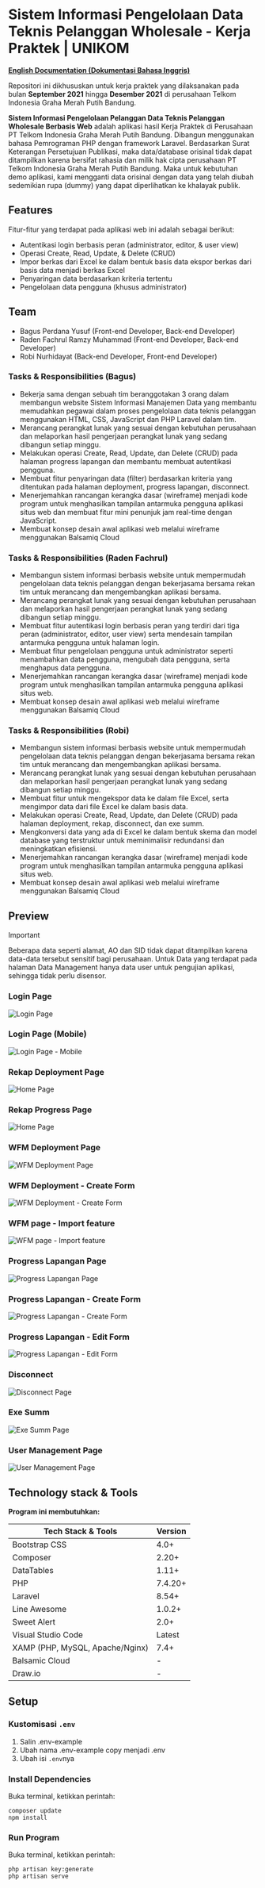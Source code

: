 # Sistem Informasi Pengelolaan Data Teknis Pelanggan Wholesale - Kerja Praktek | UNIKOM

[**English Documentation (Dokumentasi Bahasa Inggris)**](../../README.md)

Repositori ini dikhususkan untuk kerja praktek yang dilaksanakan pada bulan **September 2021** hingga **Desember 2021** di perusahaan Telkom Indonesia Graha Merah Putih Bandung.

**Sistem Informasi Pengelolaan Pelanggan Data Teknis Pelanggan Wholesale Berbasis Web** adalah aplikasi hasil Kerja Praktek di Perusahaan PT Telkom Indonesia Graha Merah Putih Bandung. Dibangun menggunakan bahasa Pemrograman PHP dengan framework Laravel. Berdasarkan Surat Keterangan Persetujuan Publikasi, maka data/database orisinal tidak dapat ditampilkan karena bersifat rahasia dan milik hak cipta perusahaan PT Telkom Indonesia Graha Merah Putih Bandung. Maka untuk kebutuhan demo aplikasi, kami mengganti data orisinal dengan data yang telah diubah sedemikian rupa (dummy) yang dapat diperlihatkan ke khalayak publik.

## Features

Fitur-fitur yang terdapat pada aplikasi web ini adalah sebagai berikut:

-   Autentikasi login berbasis peran (administrator, editor, & user view)
-   Operasi Create, Read, Update, & Delete (CRUD)
-   Impor berkas dari Excel ke dalam bentuk basis data ekspor berkas dari basis data menjadi berkas Excel
-   Penyaringan data berdasarkan kriteria tertentu
-   Pengelolaan data pengguna (khusus administrator)

## Team

-   Bagus Perdana Yusuf (Front-end Developer, Back-end Developer)
-   Raden Fachrul Ramzy Muhammad (Front-end Developer, Back-end Developer)
-   Robi Nurhidayat (Back-end Developer, Front-end Developer)

### Tasks & Responsibilities (Bagus)

-   Bekerja sama dengan sebuah tim beranggotakan 3 orang dalam membangun website Sistem Informasi Manajemen Data yang membantu memudahkan pegawai dalam proses pengelolaan data teknis pelanggan menggunakan HTML, CSS, JavaScript dan PHP Laravel dalam tim.
-   Merancang perangkat lunak yang sesuai dengan kebutuhan perusahaan dan melaporkan hasil pengerjaan perangkat lunak yang sedang dibangun setiap minggu.
-   Melakukan operasi Create, Read, Update, dan Delete (CRUD) pada halaman progress lapangan dan membantu membuat autentikasi pengguna.
-   Membuat fitur penyaringan data (filter) berdasarkan kriteria yang ditentukan pada halaman deployment, progress lapangan, disconnect.
-   Menerjemahkan rancangan kerangka dasar (wireframe) menjadi kode program untuk menghasilkan tampilan antarmuka pengguna aplikasi situs web dan membuat fitur mini penunjuk jam real-time dengan JavaScript.
-   Membuat konsep desain awal aplikasi web melalui wireframe menggunakan Balsamiq Cloud

### Tasks & Responsibilities (Raden Fachrul)

-   Membangun sistem informasi berbasis website untuk mempermudah pengelolaan data teknis pelanggan dengan bekerjasama bersama rekan tim untuk merancang dan mengembangkan aplikasi bersama.
-   Merancang perangkat lunak yang sesuai dengan kebutuhan perusahaan dan melaporkan hasil pengerjaan perangkat lunak yang sedang dibangun setiap minggu.
-   Membuat fitur autentikasi login berbasis peran yang terdiri dari tiga peran (administrator, editor, user view) serta mendesain tampilan antarmuka pengguna untuk halaman login.
-   Membuat fitur pengelolaan pengguna untuk administrator seperti menambahkan data pengguna, mengubah data pengguna, serta menghapus data pengguna.
-   Menerjemahkan rancangan kerangka dasar (wireframe) menjadi kode program untuk menghasilkan tampilan antarmuka pengguna aplikasi situs web.
-   Membuat konsep desain awal aplikasi web melalui wireframe menggunakan Balsamiq Cloud

### Tasks & Responsibilities (Robi)

-   Membangun sistem informasi berbasis website untuk mempermudah pengelolaan data teknis pelanggan dengan bekerjasama bersama rekan tim untuk merancang dan mengembangkan aplikasi bersama.
-   Merancang perangkat lunak yang sesuai dengan kebutuhan perusahaan dan melaporkan hasil pengerjaan perangkat lunak yang sedang dibangun setiap minggu.
-   Membuat fitur untuk mengekspor data ke dalam file Excel, serta mengimpor data dari file Excel ke dalam basis data.
-   Melakukan operasi Create, Read, Update, dan Delete (CRUD) pada halaman deployment, rekap, disconnect, dan exe summ.
-   Mengkonversi data yang ada di Excel ke dalam bentuk skema dan model database yang terstruktur untuk meminimalisir redundansi dan meningkatkan efisiensi.
-   Menerjemahkan rancangan kerangka dasar (wireframe) menjadi kode program untuk menghasilkan tampilan antarmuka pengguna aplikasi situs web.
-   Membuat konsep desain awal aplikasi web melalui wireframe menggunakan Balsamiq Cloud

## Preview

> [!IMPORTANT]  
> Beberapa data seperti alamat, AO dan SID tidak dapat ditampilkan karena data-data tersebut sensitif bagi perusahaan. Untuk Data yang terdapat pada halaman Data Management hanya data user untuk pengujian aplikasi, sehingga tidak perlu disensor.

### Login Page

![Login Page](../image/Login-page.png)

### Login Page (Mobile)

![Login Page - Mobile](../image/Login-page-mobile.png)

### Rekap Deployment Page

![Home Page](../image/Rekap-deployment-page.png)

### Rekap Progress Page

![Home Page](../image/Rekap-progress-page.png)

### WFM Deployment Page

![WFM Deployment Page](../image/Wfm-deployment-page.png)

### WFM Deployment - Create Form

![WFM Deployment - Create Form](../image/Wfm-create-page.png)

### WFM page - Import feature

![WFM page - Import feature](../image/Import-feature.png)

### Progress Lapangan Page

![Progress Lapangan Page](../image/Progres-lapangan-page.png)

### Progress Lapangan - Create Form

![Progress Lapangan - Create Form](../image/Progress-lapangan-create-page.png)

### Progress Lapangan - Edit Form

![Progress Lapangan - Edit Form](../image/Progress-lapangan-edit-page.png)

### Disconnect

![Disconnect Page](../image/Disconnect-page.png)

### Exe Summ

![Exe Summ Page](../image/Exe-summ-page.png)

### User Management Page

![User Management Page](../image/User-management-page.png)

## Technology stack & Tools

**Program ini membutuhkan:**

| Tech Stack & Tools              | Version |
| ------------------------------- | ------- |
| Bootstrap CSS                   | 4.0+    |
| Composer                        | 2.20+   |
| DataTables                      | 1.11+   |
| PHP                             | 7.4.20+ |
| Laravel                         | 8.54+   |
| Line Awesome                    | 1.0.2+  |
| Sweet Alert                     | 2.0+    |
| Visual Studio Code              | Latest  |
| XAMP (PHP, MySQL, Apache/Nginx) | 7.4+    |
| Balsamic Cloud                  | -       |
| Draw.io                         | -       |

## Setup

### Kustomisasi `.env`

1. Salin .env-example
2. Ubah nama .env-example copy menjadi .env
3. Ubah isi `.env`nya

### Install Dependencies

Buka terminal, ketikkan perintah:

```shell
composer update
npm install
```

### Run Program

Buka terminal, ketikkan perintah:

```shell
php artisan key:generate
php artisan serve
```

